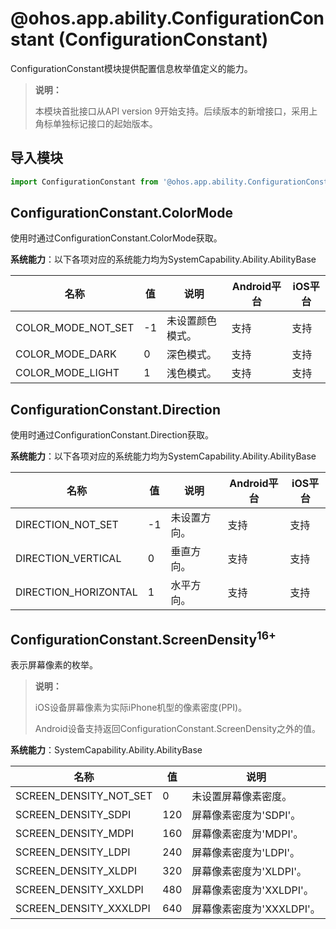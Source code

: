 # @ohos.app.ability.ConfigurationConstant (ConfigurationConstant)

ConfigurationConstant模块提供配置信息枚举值定义的能力。

> **说明：**
> 
> 本模块首批接口从API version 9开始支持。后续版本的新增接口，采用上角标单独标记接口的起始版本。

## 导入模块

```ts
import ConfigurationConstant from '@ohos.app.ability.ConfigurationConstant';
```

## ConfigurationConstant.ColorMode

使用时通过ConfigurationConstant.ColorMode获取。

**系统能力**：以下各项对应的系统能力均为SystemCapability.Ability.AbilityBase

| 名称 | 值 | 说明 | Android平台 | iOS平台 |
| -------- | -------- | -------- | -------- | -------- |
| COLOR_MODE_NOT_SET | -1 | 未设置颜色模式。 | 支持 | 支持 |
| COLOR_MODE_DARK | 0 | 深色模式。 | 支持 | 支持 |
| COLOR_MODE_LIGHT | 1 | 浅色模式。 | 支持 | 支持 |


## ConfigurationConstant.Direction

使用时通过ConfigurationConstant.Direction获取。

**系统能力**：以下各项对应的系统能力均为SystemCapability.Ability.AbilityBase

| 名称 | 值 | 说明 | Android平台 | iOS平台 |
| -------- | -------- | -------- | -------- | -------- |
| DIRECTION_NOT_SET | -1 | 未设置方向。 | 支持 | 支持 |
| DIRECTION_VERTICAL | 0 | 垂直方向。 | 支持 | 支持 |
| DIRECTION_HORIZONTAL | 1 | 水平方向。 | 支持 | 支持 |

## ConfigurationConstant.ScreenDensity<sup>16+</sup>

表示屏幕像素的枚举。
> **说明：**
>
> iOS设备屏幕像素为实际iPhone机型的像素密度(PPI)。
>
> Android设备支持返回ConfigurationConstant.ScreenDensity之外的值。


**系统能力**：SystemCapability.Ability.AbilityBase

| 名称 | 值 | 说明 |
| -------- | -------- | -------- |
| SCREEN_DENSITY_NOT_SET | 0 | 未设置屏幕像素密度。 |
| SCREEN_DENSITY_SDPI | 120 | 屏幕像素密度为'SDPI'。 |
| SCREEN_DENSITY_MDPI | 160 | 屏幕像素密度为'MDPI'。 |
| SCREEN_DENSITY_LDPI | 240 | 屏幕像素密度为'LDPI'。 |
| SCREEN_DENSITY_XLDPI | 320 | 屏幕像素密度为'XLDPI'。 |
| SCREEN_DENSITY_XXLDPI | 480 | 屏幕像素密度为'XXLDPI'。 |
| SCREEN_DENSITY_XXXLDPI | 640 | 屏幕像素密度为'XXXLDPI'。 |